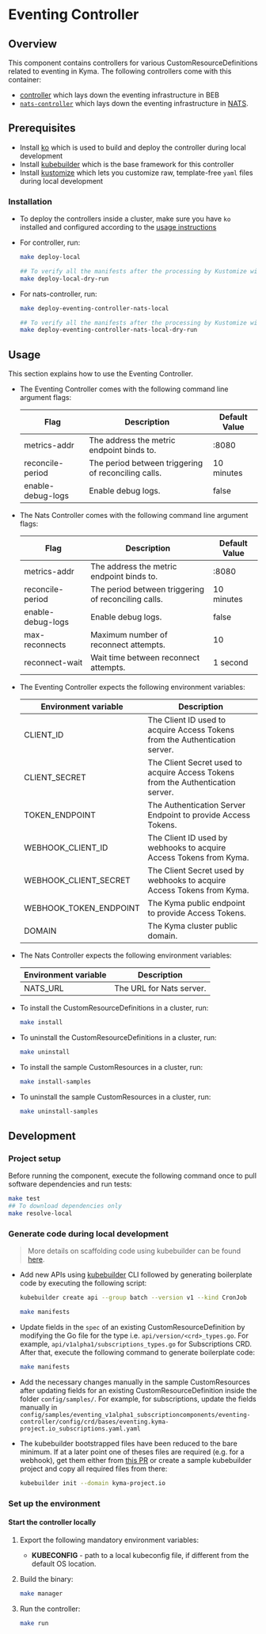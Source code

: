 # Eventing Controller

## Overview

This component contains controllers for various CustomResourceDefinitions related to eventing in Kyma. The following controllers come with this container:
- [controller](https://github.com/kyma-project/kyma/blob/master/components/eventing-controller/cmd/eventing-controller/main.go) which lays down the eventing infrastructure in BEB
- [`nats-controller`](https://github.com/kyma-project/kyma/blob/master/components/eventing-controller/cmd/eventing-controller-nats/main.go) which lays down the eventing infrastructure in [NATS](https://docs.nats.io/nats-concepts/intro).

## Prerequisites
- Install [ko](https://github.com/google/ko) which is used to build and deploy the controller during local development
- Install [kubebuilder](https://github.com/kubernetes-sigs/kubebuilder) which is the base framework for this controller
- Install [kustomize](https://github.com/kubernetes-sigs/kustomize) which lets you customize raw, template-free `yaml` files during local development

### Installation

- To deploy the controllers inside a cluster, make sure you have `ko` installed and configured according to the [usage instructions](https://github.com/google/ko#usage)
 
- For controller, run:

    ```sh
    make deploy-local

    ## To verify all the manifests after the processing by Kustomize without applying to the cluster, use make target deploy-local-dry-run    
    make deploy-local-dry-run
    ```

- For nats-controller, run:

    ```sh
    make deploy-eventing-controller-nats-local

    ## To verify all the manifests after the processing by Kustomize without applying to the cluster, use make target deploy-eventing-controller-nats-local-dry-run    
    make deploy-eventing-controller-nats-local-dry-run
    ```

## Usage 

This section explains how to use the Eventing Controller.

- The Eventing Controller comes with the following command line argument flags:

    | Flag                    | Description                                         | Default Value |
    | ----------------------- | --------------------------------------------------- | ------------- |
    | metrics-addr            | The address the metric endpoint binds to.           | :8080         |
    | reconcile-period        | The period between triggering of reconciling calls. | 10 minutes    |
    | enable-debug-logs       | Enable debug logs.                                  | false         |

- The Nats Controller comes with the following command line argument flags:

    | Flag                    | Description                                         | Default Value |
    | ----------------------- | --------------------------------------------------- | ------------- |
    | metrics-addr            | The address the metric endpoint binds to.           | :8080         |
    | reconcile-period        | The period between triggering of reconciling calls. | 10 minutes    |
    | enable-debug-logs       | Enable debug logs.                                  | false         |
    | max-reconnects          | Maximum number of reconnect attempts.               | 10            |
    | reconnect-wait          | Wait time between reconnect attempts.               | 1 second      |

- The Eventing Controller expects the following environment variables:

    | Environment variable   | Description                                                                     |
    | ---------------------- | ------------------------------------------------------------------------------- |
    | CLIENT_ID              | The Client ID used to acquire Access Tokens from the Authentication server.     |
    | CLIENT_SECRET          | The Client Secret used to acquire Access Tokens from the Authentication server. |
    | TOKEN_ENDPOINT         | The Authentication Server Endpoint to provide Access Tokens.                    |
    | WEBHOOK_CLIENT_ID      | The Client ID used by webhooks to acquire Access Tokens from Kyma.              |
    | WEBHOOK_CLIENT_SECRET  | The Client Secret used by webhooks to acquire Access Tokens from Kyma.          |
    | WEBHOOK_TOKEN_ENDPOINT | The Kyma public endpoint to provide Access Tokens.                              |
    | DOMAIN                 | The Kyma cluster public domain.                                                 |

- The Nats Controller expects the following environment variables:

    | Environment variable   | Description                                                                     |
    | ---------------------- | ------------------------------------------------------------------------------- |
    | NATS_URL               | The URL for Nats server.     |

- To install the CustomResourceDefinitions in a cluster, run:

    ```sh
    make install
    ```

- To uninstall the CustomResourceDefinitions in a cluster, run:

    ```sh
    make uninstall
    ```

- To install the sample CustomResources in a cluster, run:

    ```sh
    make install-samples
    ```

- To uninstall the sample CustomResources in a cluster, run:

    ```sh
    make uninstall-samples
    ```

## Development

### Project setup

Before running the component, execute the following command once to pull software dependencies and run tests:

```sh
make test
## To download dependencies only
make resolve-local 
```

### Generate code during local development

> More details on scaffolding code using kubebuilder can be found [here](https://github.com/kubernetes-sigs/kubebuilder/blob/master/designs/simplified-scaffolding.md). 

- Add new APIs using [kubebuilder](https://github.com/kubernetes-sigs/kubebuilder) CLI followed by generating boilerplate code by executing the following script:

    ```sh
    kubebuilder create api --group batch --version v1 --kind CronJob

    make manifests
    ```

- Update fields in the `spec` of an existing CustomResourceDefinition by modifying the Go file for the type i.e. `api/version/<crd>_types.go`. For example, `api/v1alpha1/subscriptions_types.go` for Subscriptions CRD. After that, execute the following command to generate boilerplate code:

    ```sh
    make manifests
    ```

- Add the necessary changes manually in the sample CustomResources after updating fields for an existing CustomResourceDefinition inside the folder `config/samples/`. For example, for subscriptions, update the fields manually in `config/samples/eventing_v1alpha1_subscriptioncomponents/eventing-controller/config/crd/bases/eventing.kyma-project.io_subscriptions.yaml.yaml`

- The kubebuilder bootstrapped files have been reduced to the bare minimum. If at a later point one of theses files are required (e.g. for a webhook), get them either from [this PR](https://github.com/kyma-project/kyma/pull/9510/commits/6ce5b914c5ef175dea45c27ccca826becb1b5818) or create a sample kubebuilder project and copy all required files from there:

    ```sh
    kubebuilder init --domain kyma-project.io
    ```


### Set up the environment

#### Start the controller locally

1. Export the following mandatory environment variables:

    * **KUBECONFIG** - path to a local kubeconfig file, if different from the default OS location.

2. Build the binary:

    ```sh
    make manager
    ```

3. Run the controller:

    ```sh
    make run
    ```
